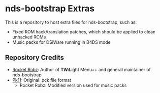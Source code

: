 # nds-bootstrap Extras
This is a repository to host extra files for nds-bootstrap, such as:
- Fixed ROM hack/translation patches, which should be applied to clean unhacked ROMs
- Music packs for DSiWare running in B4DS mode

## Repository Credits
- [Rocket Robz](https://github.com/RocketRobz): Author of **TW**i**L**ight Menu++ and general maintainer of nds-bootstrap
- [Pk11](https://github.com/epicpkmn11): Original .pck file format
     - Rocket Robz: Modified version used for music packs